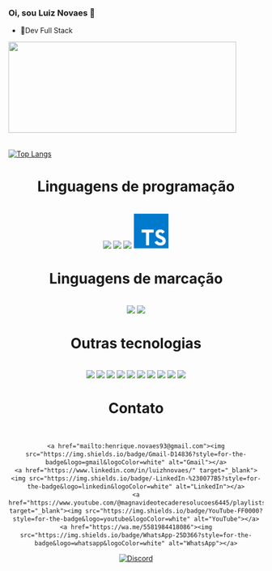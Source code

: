 ### Oi, sou Luiz Novaes 👋


- 🔭Dev Full Stack

<div align-item=center>
 <a href="https://github.com/LuizHenriqueLeandroNovaes">
  <img width="450em" height="180em" src="https://github-readme-stats-sigma-five.vercel.app/api?username=LuizHenriqueLeandroNovaes&show_icons=true&theme=nightowl&include_all_commits=true&count_private=true&custom_title=LuizHenriqueLeandroNovaes%20Roza%20%27s%20GitHub%20Stats"/>
  
</div>
 
 ##
 
 [![Top Langs](https://github-readme-stats.vercel.app/api/top-langs/?username=LuizHenriqueLeandroNovaes)](https://github.com/anuraghazra/github-readme-stats)

##
 
 <h1 align="center"><b>Linguagens de programação</b></h1> <br>

<div align="center">
            <img  height="70em"src="https://cdn.jsdelivr.net/gh/devicons/devicon/icons/javascript/javascript-plain.svg" />
           <img height="70em" src="https://cdn.jsdelivr.net/gh/devicons/devicon/icons/python/python-original.svg" />
           <img height="70em" src="https://cdn.jsdelivr.net/gh/devicons/devicon/icons/c/c-original.svg" />
           <img height="70em" src="https://raw.githubusercontent.com/devicons/devicon/master/icons/typescript/typescript-original.svg" />

</div>
 
 <h1 align="center">Linguagens de marcação</h1> <br>
 
<div align="center">
            <img height="70em" src="https://cdn.jsdelivr.net/gh/devicons/devicon/icons/html5/html5-original.svg" />
            <img height="70em" src="https://cdn.jsdelivr.net/gh/devicons/devicon/icons/css3/css3-original.svg" />
  </div>
 
 <h1 align="center">Outras tecnologias</h1> <br>
 
 <div align="center">
            <img height="90em"src="https://cdn.jsdelivr.net/gh/devicons/devicon/icons/nodejs/nodejs-original-wordmark.svg" />
            <img height="80em" src="https://cdn.jsdelivr.net/gh/devicons/devicon/icons/npm/npm-original-wordmark.svg" />
             <img height="60em"src="https://cdn.jsdelivr.net/gh/devicons/devicon/icons/postgresql/postgresql-original-wordmark.svg" />
            <img height="60em" src="https://cdn.jsdelivr.net/gh/devicons/devicon/icons/react/react-original-wordmark.svg" />
             <img height="60em" src="https://cdn.iconscout.com/icon/free/png-512/figma-3521426-2944870.png?f=avif&w=256" />  
            <img height="80em" src="https://cdn.jsdelivr.net/gh/devicons/devicon/icons/arduino/arduino-original-wordmark.svg" />
            <img height="60em" src="https://cdn.jsdelivr.net/gh/devicons/devicon/icons/canva/canva-original.svg" />
            <img height="60em" src="https://cdn.jsdelivr.net/gh/devicons/devicon/icons/git/git-original.svg" />
            <img height="60em" src="https://cdn.jsdelivr.net/gh/devicons/devicon/icons/github/github-original.svg" />
            <img height="60em" src="https://cdn.jsdelivr.net/gh/devicons/devicon/icons/heroku/heroku-plain-wordmark.svg" />      
</div>

 ##
 
 <h1 align="center">Contato</h1> <br>
 
<div align="center">
 
    <a href="mailto:henrique.novaes93@gmail.com"><img src="https://img.shields.io/badge/Gmail-D14836?style=for-the-badge&logo=gmail&logoColor=white" alt="Gmail"></a>
    <a href="https://www.linkedin.com/in/luizhnovaes/" target="_blank"><img src="https://img.shields.io/badge/-LinkedIn-%230077B5?style=for-the-badge&logo=linkedin&logoColor=white" alt="LinkedIn"></a>
    <a href="https://www.youtube.com/@magnavideotecaderesolucoes6445/playlists" target="_blank"><img src="https://img.shields.io/badge/YouTube-FF0000?style=for-the-badge&logo=youtube&logoColor=white" alt="YouTube"></a>
    <a href="https://wa.me/5581984418086"><img src="https://img.shields.io/badge/WhatsApp-25D366?style=for-the-badge&logo=whatsapp&logoColor=white" alt="WhatsApp"></a>
 <a href="discord://app.com/users/ID_DO_USUARIO"> 
  <img src="https://img.shields.io/badge/Discord-7289DA?style=for-the-badge&logo=discord&logoColor=white" alt="Discord">
</a>

</div>




 
            



